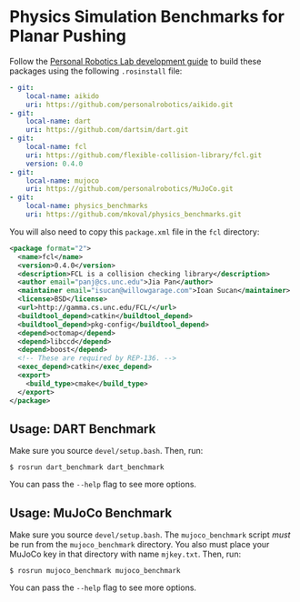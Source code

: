 # Physics Simulation Benchmarks for Planar Pushing

Follow the [Personal Robotics Lab development guide][develguide] to build these
packages using the following `.rosinstall` file:
```yaml
- git:
    local-name: aikido
    uri: https://github.com/personalrobotics/aikido.git
- git:
    local-name: dart
    uri: https://github.com/dartsim/dart.git
- git:
    local-name: fcl
    uri: https://github.com/flexible-collision-library/fcl.git
    version: 0.4.0
- git:
    local-name: mujoco
    uri: https://github.com/personalrobotics/MuJoCo.git
- git:
    local-name: physics_benchmarks
    uri: https://github.com/mkoval/physics_benchmarks.git
```

You will also need to copy this `package.xml` file in the `fcl` directory:
```xml
<package format="2">
  <name>fcl</name>
  <version>0.4.0</version>
  <description>FCL is a collision checking library</description>
  <author email="panj@cs.unc.edu">Jia Pan</author>
  <maintainer email="isucan@willowgarage.com">Ioan Sucan</maintainer>
  <license>BSD</license>
  <url>http://gamma.cs.unc.edu/FCL/</url>
  <buildtool_depend>catkin</buildtool_depend>
  <buildtool_depend>pkg-config</buildtool_depend>
  <depend>octomap</depend>
  <depend>libccd</depend>
  <depend>boost</depend>
  <!-- These are required by REP-136. -->
  <exec_depend>catkin</exec_depend>
  <export>
    <build_type>cmake</build_type>
  </export>
</package>
```

## Usage: DART Benchmark

Make sure you source `devel/setup.bash`. Then, run:
```console
$ rosrun dart_benchmark dart_benchmark
```
You can pass the `--help` flag to see more options.


## Usage: MuJoCo Benchmark

Make sure you source `devel/setup.bash`. The `mujoco_benchmark` script *must*
be run from the `mujoco_benchmark` directory. You also must place your MuJoCo
key in that directory with name `mjkey.txt`. Then, run:
```console
$ rosrun mujoco_benchmark mujoco_benchmark
```
You can pass the `--help` flag to see more options.


[develguide]: https://www.personalrobotics.ri.cmu.edu/software/development-environment

